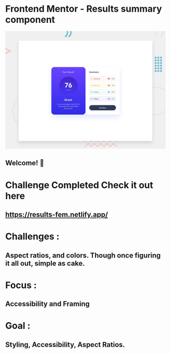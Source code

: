 # Frontend Mentor - Results summary component

![Design preview for the Results summary component coding challenge](./design/desktop-preview.jpg)

## Welcome! 👋

 # Challenge Completed Check it out here 
 
   ## https://results-fem.netlify.app/
   
   
   # Challenges :
   ## Aspect ratios, and colors. Though once figuring it all out, simple as cake.
   
   # Focus : 
   ## Accessibility and Framing
   
   # Goal : 
   ## Styling, Accessibility, Aspect Ratios.
